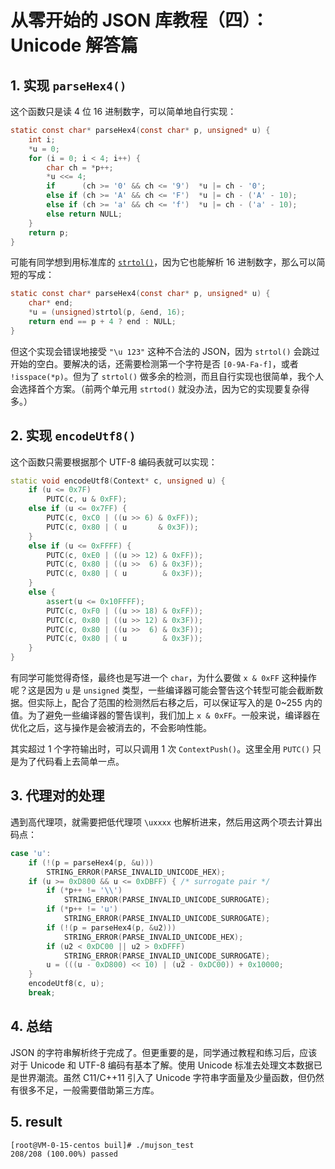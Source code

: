# 从零开始的 JSON 库教程（四）：Unicode 解答篇

## 1. 实现 `parseHex4()`

这个函数只是读 4 位 16 进制数字，可以简单地自行实现：

~~~c
static const char* parseHex4(const char* p, unsigned* u) {
    int i;
    *u = 0;
    for (i = 0; i < 4; i++) {
        char ch = *p++;
        *u <<= 4;
        if      (ch >= '0' && ch <= '9')  *u |= ch - '0';
        else if (ch >= 'A' && ch <= 'F')  *u |= ch - ('A' - 10);
        else if (ch >= 'a' && ch <= 'f')  *u |= ch - ('a' - 10);
        else return NULL;
    }
    return p;
}
~~~

可能有同学想到用标准库的 [`strtol()`](https://en.cppreference.com/w/c/string/byte/strtol)，因为它也能解析 16 进制数字，那么可以简短的写成：

~~~c
static const char* parseHex4(const char* p, unsigned* u) {
    char* end;
    *u = (unsigned)strtol(p, &end, 16);
    return end == p + 4 ? end : NULL;
}
~~~

但这个实现会错误地接受 `"\u 123"` 这种不合法的 JSON，因为 `strtol()` 会跳过开始的空白。要解决的话，还需要检测第一个字符是否 `[0-9A-Fa-f]`，或者 `!isspace(*p)`。但为了 `strtol()` 做多余的检测，而且自行实现也很简单，我个人会选择首个方案。（前两个单元用 `strtod()` 就没办法，因为它的实现要复杂得多。）

## 2. 实现 `encodeUtf8()`

这个函数只需要根据那个 UTF-8 编码表就可以实现：

~~~c++
static void encodeUtf8(Context* c, unsigned u) {
    if (u <= 0x7F) 
        PUTC(c, u & 0xFF);
    else if (u <= 0x7FF) {
        PUTC(c, 0xC0 | ((u >> 6) & 0xFF));
        PUTC(c, 0x80 | ( u       & 0x3F));
    }
    else if (u <= 0xFFFF) {
        PUTC(c, 0xE0 | ((u >> 12) & 0xFF));
        PUTC(c, 0x80 | ((u >>  6) & 0x3F));
        PUTC(c, 0x80 | ( u        & 0x3F));
    }
    else {
        assert(u <= 0x10FFFF);
        PUTC(c, 0xF0 | ((u >> 18) & 0xFF));
        PUTC(c, 0x80 | ((u >> 12) & 0x3F));
        PUTC(c, 0x80 | ((u >>  6) & 0x3F));
        PUTC(c, 0x80 | ( u        & 0x3F));
    }
}
~~~

有同学可能觉得奇怪，最终也是写进一个 `char`，为什么要做 `x & 0xFF` 这种操作呢？这是因为 `u` 是 `unsigned` 类型，一些编译器可能会警告这个转型可能会截断数据。但实际上，配合了范围的检测然后右移之后，可以保证写入的是 0~255 内的值。为了避免一些编译器的警告误判，我们加上 `x & 0xFF`。一般来说，编译器在优化之后，这与操作是会被消去的，不会影响性能。

其实超过 1 个字符输出时，可以只调用 1 次 `ContextPush()`。这里全用 `PUTC()` 只是为了代码看上去简单一点。

## 3. 代理对的处理

遇到高代理项，就需要把低代理项 `\uxxxx` 也解析进来，然后用这两个项去计算出码点：

~~~c
case 'u':
    if (!(p = parseHex4(p, &u)))
        STRING_ERROR(PARSE_INVALID_UNICODE_HEX);
    if (u >= 0xD800 && u <= 0xDBFF) { /* surrogate pair */
        if (*p++ != '\\')
            STRING_ERROR(PARSE_INVALID_UNICODE_SURROGATE);
        if (*p++ != 'u')
            STRING_ERROR(PARSE_INVALID_UNICODE_SURROGATE);
        if (!(p = parseHex4(p, &u2)))
            STRING_ERROR(PARSE_INVALID_UNICODE_HEX);
        if (u2 < 0xDC00 || u2 > 0xDFFF)
            STRING_ERROR(PARSE_INVALID_UNICODE_SURROGATE);
        u = (((u - 0xD800) << 10) | (u2 - 0xDC00)) + 0x10000;
    }
    encodeUtf8(c, u);
    break;
~~~

## 4. 总结

JSON 的字符串解析终于完成了。但更重要的是，同学通过教程和练习后，应该对于 Unicode 和 UTF-8 编码有基本了解。使用 Unicode 标准去处理文本数据已是世界潮流。虽然 C11/C++11 引入了 Unicode 字符串字面量及少量函数，但仍然有很多不足，一般需要借助第三方库。



## 5. result

```
[root@VM-0-15-centos buil]# ./mujson_test 
208/208 (100.00%) passed

```